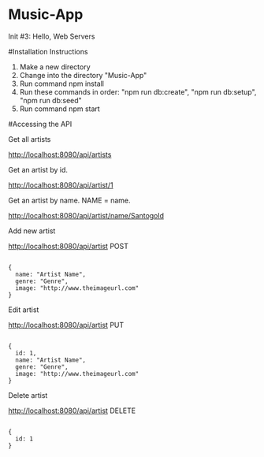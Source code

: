 # Music-App
Init #3: Hello, Web Servers

#Installation Instructions

1. Make a new directory
2. Change into the directory "Music-App"
3. Run command npm install
4. Run these commands in order: "npm run db:create", "npm run db:setup", "npm run db:seed"
5. Run command npm start

#Accessing the API

Get all artists

<http://localhost:8080/api/artists>

Get an artist by id. 

<http://localhost:8080/api/artist/1> 

Get an artist by name. NAME = name.

<http://localhost:8080/api/artist/name/Santogold>

Add new artist

<http://localhost:8080/api/artist> POST
<pre><code>
{
  name: "Artist Name",
  genre: "Genre",
  image: "http://www.theimageurl.com"
}
</code></pre>

Edit artist

<http://localhost:8080/api/artist> PUT
<pre><code>
{
  id: 1,
  name: "Artist Name",
  genre: "Genre",
  image: "http://www.theimageurl.com"
}
</code></pre>

Delete artist

<http://localhost:8080/api/artist> DELETE
<pre><code>
{
  id: 1
}
</code></pre>

